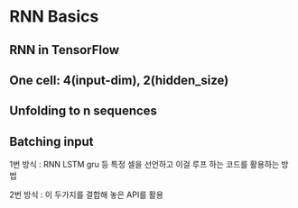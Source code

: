 # RNN Basics

## RNN in TensorFlow

## One cell: 4(input-dim), 2(hidden_size)


## Unfolding to n sequences
## Batching input

1번 방식 : RNN LSTM gru 등 특정 셀을 선언하고 이걸 루프 하는 코드를 활용하는 방법

2번 방식 : 이 두가지를 결합해 놓은 API를 활용
